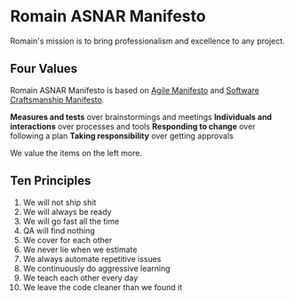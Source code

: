 # Romain ASNAR Manifesto

Romain's mission is to bring professionalism and excellence to any project.

## Four Values

Romain ASNAR Manifesto is based on [Agile Manifesto](http://agilemanifesto.org) and [Software Craftsmanship Manifesto](http://manifesto.softwarecraftsmanship.org).

**Measures and tests** over brainstormings and meetings
**Individuals and interactions** over processes and tools
**Responding to change** over following a plan
**Taking responsibility** over getting approvals

We value the items on the left more.

## Ten Principles

1. We will not ship shit
2. We will always be ready
3. We will go fast all the time
4. QA will find nothing
5. We cover for each other
6. We never lie when we estimate
7. We always automate repetitive issues 
8. We continuously do aggressive learning
9. We teach each other every day
10. We leave the code cleaner than we found it
